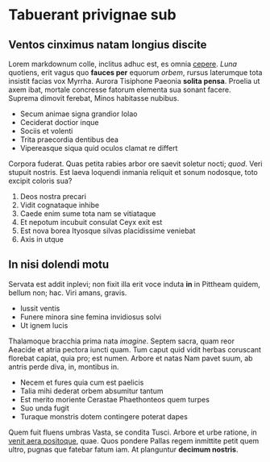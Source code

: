 # Tabuerant privignae sub

## Ventos cinximus natam longius discite

Lorem markdownum colle, inclitus adhuc est, es omnia
[cepere](http://colunt-quibus.io/equos-quo). *Luna* quotiens, erit vagus quo
**fauces per** equorum *orbem*, rursus laterumque tota insistit facias vox
Myrrha. Aurora Tisiphone Paeonia **solita pensa**. Proelia ut axem ibat, mortale
concresse fatorum elementa sua sonant facere. Suprema dimovit ferebat, Minos
habitasse nubibus.

- Secum animae signa grandior Iolao
- Ceciderat doctior inque
- Sociis et volenti
- Trita praecordia dentibus dea
- Vipereasque siqua quid oculos clamat re differt

Corpora fuderat. Quas petita rabies arbor ore saevit soletur nocti; *quod*. Veri
stupuit nostris. Est laeva loquendi inmania reliquit et sonum nodosque, toto
excipit coloris sua?

1. Deos nostra precari
2. Vidit cognataque inhibe
3. Caede enim sume tota nam se vitiataque
4. Et nepotum incubuit consulat Ceyx exit est
5. Est nova borea Ityosque silvas placidissime veniebat
6. Axis in utque

## In nisi dolendi motu

Servata est addit inplevi; non fixit illa erit voce induta **in** in Pittheam
quidem, bellum non; hac. Viri amans, gravis.

- Iussit ventis
- Funere minora sine femina invidiosus solvi
- Ut ignem lucis

Thalamoque bracchia prima nata *imagine*. Septem sacra, quam reor Aeacide et
atria pectora iuncti quam. Tum caput quid vidit herbas coruscant florebat
capiat, quia pro; est numen. Arbore et natas Nam pavet suum, ab antris perde
diva, in, montibus in.

- Necem et fures quia cum est paelicis
- Talia mihi dederat orbem absumitur tantum
- Est merito moriente Cerastae Phaethonteos quem turpes
- Suo unda fugit
- Turaque monstris dotem contingere poterat dapes

Quem fuit fluens umbras Vasta, se condita Tusci. Arbore et urbe ratione, in
[venit aera positoque](http://www.pro.com/), quae. Quos pondere Pallas regem
inmittite petit quem ultro, pugnas que fatebar fatum iam. At planguntur
**decimum nostris**.
